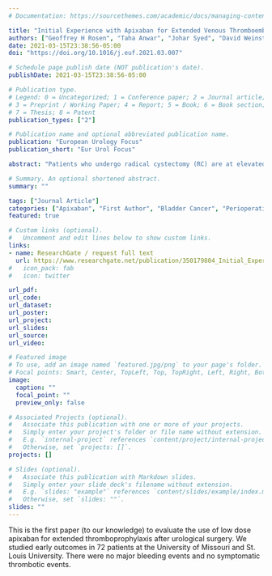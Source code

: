 ```yaml
---
# Documentation: https://sourcethemes.com/academic/docs/managing-content/

title: "Initial Experience with Apixaban for Extended Venous Thromboembolism Prophylaxis After Radical Cystectomy"
authors: ["Geoffrey H Rosen", "Taha Anwar", "Johar Syed", "David Weinstein", "Sandhiya Ravichandran", "Jacob Bailey", "Zachary Hamilton", "Katie S Murray"]
date: 2021-03-15T23:38:56-05:00
doi: "https://doi.org/10.1016/j.euf.2021.03.007"

# Schedule page publish date (NOT publication's date).
publishDate: 2021-03-15T23:38:56-05:00

# Publication type.
# Legend: 0 = Uncategorized; 1 = Conference paper; 2 = Journal article;
# 3 = Preprint / Working Paper; 4 = Report; 5 = Book; 6 = Book section;
# 7 = Thesis; 8 = Patent
publication_types: ["2"]

# Publication name and optional abbreviated publication name.
publication: "European Urology Focus"
publication_short: "Eur Urol Focus"

abstract: "Patients who undergo radical cystectomy (RC) are at elevated risk of venous thromboembolism and associated morbidity and mortality. Guidelines recommend extended thromboprophylaxis (ETP), typically with heparins, but adherence is low. Outside urology, low-dose apixaban has been used for postoperative ETP with success. We describe our first experiences with low-dose apixaban for ETP after RC for bladder cancer. In our sample of 72 patients who underwent RC for cancer and subsequently received apixaban 2.5 mg twice daily for ETP, there were no symptomatic thromboembolic events and no major bleeding events. Other complication rates were in line with historical reports. Our experience with apixaban 2.5 mg twice daily for ETP after RC demonstrates safety and potential efficacy. A transition from injectable to oral thromboprophylaxis has the potential to improve adherence and patient satisfaction, while allowing the possibility of further extending prophylaxis beyond 28 d, which may be beneficial in selected patients. Further evaluation of apixaban for thromboprophylaxis in urologic cancer surgery is warranted."

# Summary. An optional shortened abstract.
summary: ""

tags: ["Journal Article"]
categories: ["Apixaban", "First Author", "Bladder Cancer", "Perioperative Management"]
featured: true

# Custom links (optional).
#   Uncomment and edit lines below to show custom links.
links:
- name: ResearchGate / request full text
  url: https://www.researchgate.net/publication/350179804_Initial_Experience_with_Apixaban_for_Extended_Venous_Thromboembolism_Prophylaxis_After_Radical_Cystectomy?utm_source=twitter&rgutm_meta1=eHNsLWhDT0JtdUZ0WVZnQjd6UE5wZnlWL0dReUtmS093KzdrckdtdElqbXFVUFlPTjEyUzl3MXRjSGFudEtSamhEOUsyMHc3Z3FrWW5NZEFtdW9Cdkl0MUw5QT0%3D 
#   icon_pack: fab
#   icon: twitter

url_pdf:
url_code:
url_dataset:
url_poster:
url_project:
url_slides:
url_source:
url_video:

# Featured image
# To use, add an image named `featured.jpg/png` to your page's folder.
# Focal points: Smart, Center, TopLeft, Top, TopRight, Left, Right, BottomLeft, Bottom, BottomRight.
image:
  caption: ""
  focal_point: ""
  preview_only: false

# Associated Projects (optional).
#   Associate this publication with one or more of your projects.
#   Simply enter your project's folder or file name without extension.
#   E.g. `internal-project` references `content/project/internal-project/index.md`.
#   Otherwise, set `projects: []`.
projects: []

# Slides (optional).
#   Associate this publication with Markdown slides.
#   Simply enter your slide deck's filename without extension.
#   E.g. `slides: "example"` references `content/slides/example/index.md`.
#   Otherwise, set `slides: ""`.
slides: ""
---
```


This is the first paper (to our knowledge) to evaluate the use of low dose apixaban for extended thromboprophylaxis after urological surgery. We studied early outcomes in 72 patients at the University of Missouri and St. Louis University. There were no major bleeding events and no symptomatic thrombotic events. 
